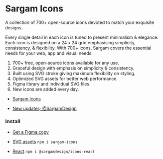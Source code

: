 # Sargam Icons
A collection of 700+ open-source icons devoted to match your exquisite designs.

Every single detail in each icon is tuned to present minimalism & elegance. Each icon is designed on a 24 x 24 grid emphasising simplicity, consistency, & flexibility. With 700+ icons, Sargam covers the essential needs for your web, app and visual needs.


1. 700+ free, open-source icons available for any use.
2. Graceful design with emphasis on simplicity & consistency.
3. Built using SVG stroke giving maximum flexibility on styling.
4. Optimized SVG assets for better web performance.
5. Figma library and individual SVG files.
6. New icons are added every day.

- [Sargam Icons](https://sargamicons.com/)

- [New updates; @SargamDesign](https://twitter.com/SargamDesign)


### Install

- [Get a Figma copy](https://www.figma.com/community/file/1152296792728333709)

- [SVG assets](https://www.npmjs.com/package/sargam-icons) `npm i sargam-icons`

- [React](https://www.npmjs.com/package/@sargamdesign/icons-react) `npm i @sargamdesign/icons-react`